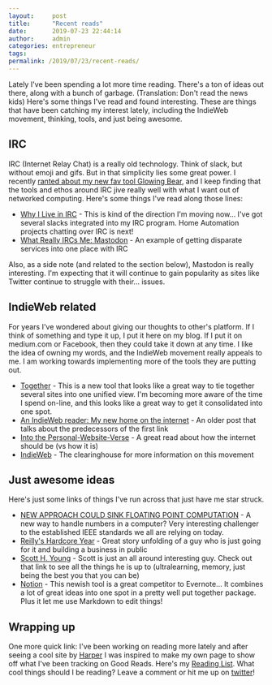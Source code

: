 ```yaml
---
layout:     post
title:      "Recent reads"
date:       2019-07-23 22:44:14
author:     admin
categories: entrepreneur
tags:  
permalink: /2019/07/23/recent-reads/
---
```

Lately I've been spending a lot more time reading. There's a ton of ideas out there, along with a bunch of garbage. (Translation: Don't read the news kids) Here's some things I've read and found interesting. These are things that have been catching my interest lately, including the IndieWeb movement, thinking, tools, and just being awesome. 

## IRC

IRC (Internet Relay Chat) is a really old technology. Think of slack, but without emoji and gifs. But in that simplicity lies some great power. I recently [ranted about my new fav tool Glowing Bear](https://ironboundsoftware.com/blog/2019/06/22/recent-tools-ive-discovered/), and I keep finding that the tools and ethos around IRC jive really well with what I want out of networked computing. Here's some things I've read along those lines: 

  * [Why I Live in IRC](https://aaronparecki.com/2015/08/29/8/why-i-live-in-irc) \- This is kind of the direction I'm moving now... I've got several slacks integrated into my IRC program. Home Automation projects chatting over IRC is next!
  * [What Really IRCs Me: Mastodon](https://www.linuxjournal.com/content/what-really-ircs-me-mastodon) \- An example of getting disparate services into one place with IRC

Also, as a side note (and related to the section below), Mastodon is really interesting. I'm expecting that it will continue to gain popularity as sites like Twitter continue to struggle with their... issues. 

## IndieWeb related

For years I've wondered about giving our thoughts to other's platform. If I think of something and type it up, I put it here on my blog. If I put it on medium.com or Facebook, then they could take it down at any time. I like the idea of owning my words, and the IndieWeb movement really appeals to me. I am working towards implementing more of the tools they are putting out. 

  * [Together](https://grant.codes/2019/07/08/together) \- This is a new tool that looks like a great way to tie together several sites into one unified view. I'm becoming more aware of the time I spend on-line, and this looks like a great way to get it consolidated into one spot.
  * [An IndieWeb reader: My new home on the internet](https://aaronparecki.com/2018/04/20/46/indieweb-reader-my-new-home-on-the-internet) \- An older post that talks about the predecessors of the first link
  * [Into the Personal-Website-Verse](https://matthiasott.com/articles/into-the-personal-website-verse) \- A great read about how the internet should be (vs how it is)
  * [IndieWeb](https://indieweb.org/) \- The clearinghouse for more information on this movement



## Just awesome ideas

Here's just some links of things I've run across that just have me star struck. 

  * [NEW APPROACH COULD SINK FLOATING POINT COMPUTATION](https://www.nextplatform.com/2019/07/08/new-approach-could-sink-floating-point-computation/) \- A new way to handle numbers in a computer? Very interesting challenger to the established IEEE standards we all are relying on today.
  * [Reilly's Hardcore Year](https://rchase.com/) \- Great story unfolding of a guy who is just going for it and building a business in public
  * [Scott H. Young](https://www.scotthyoung.com/blog/articles/) \- Scott is just an all around interesting guy. Check out that link to see all the things he is up to (ultralearning, memory, just being the best you that you can be)
  * [Notion](https://notion.so) \- This newish tool is a great competitor to Evernote... It combines a lot of great ideas into one spot in a pretty well put together package. Plus it let me use Markdown to edit things!



## Wrapping up

One more quick link: I've been working on reading more lately and after seeing a cool site by [Harper](https://twitter.com/harper) I was inspired to make my own page to show off what I've been tracking on Good Reads. Here's my [Reading List](http://reading.ironboundsoftware.com). What cool things should I be reading? Leave a comment or hit me up on [twitter](https://twitter.com/nloadholtes)!
